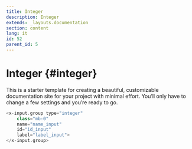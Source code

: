 ```yaml
---
title: Integer
description: Integer
extends: _layouts.documentation
section: content
lang: it
id: 52
parent_id: 5
---
```


# Integer {#integer}

This is a starter template for creating a beautiful, customizable documentation site for your project with minimal effort. You’ll only have to change a few settings and you’re ready to go.

```php
<x-input.group type="integer"
    class="mb-0"
    name="name_input"
    id="id_input"
    label="label_input">
</x-input.group>
```
